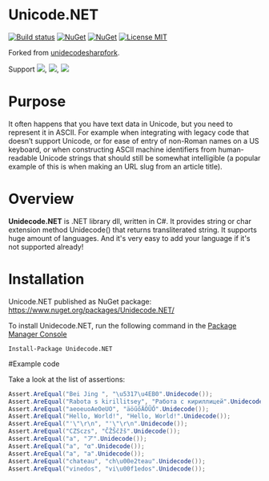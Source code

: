 ﻿# Unicode.NET

[![Build status](https://ci.appveyor.com/api/projects/status/lqjnq9ve1vbv393u?svg=true)](https://ci.appveyor.com/project/phnx47/unidecode-net)
[![NuGet](https://img.shields.io/nuget/v/Unidecode.NET.svg)](https://www.nuget.org/packages/Unidecode.NET)
[![NuGet](https://img.shields.io/nuget/dt/Unidecode.NET.svg)](https://www.nuget.org/packages/Unidecode.NET)
[![License MIT](https://img.shields.io/badge/license-MIT-green.svg)](https://opensource.org/licenses/MIT) 

Forked from [unidecodesharpfork](https://bitbucket.org/DimaStefantsov/unidecodesharpfork).

Support <img src="https://img.shields.io/badge/.net-4.5-green.svg"></img>, <img src="https://img.shields.io/badge/.netstandard-1.2-green.svg"></img>, <img src="https://img.shields.io/badge/.netstandard-2.0-green.svg"></img>  

# Purpose
It often happens that you have text data in Unicode, but you need to represent it in ASCII. For example when integrating with legacy code that doesn’t support Unicode, or for ease of entry of non-Roman names on a US keyboard, or when constructing ASCII machine identifiers from human-readable Unicode strings that should still be somewhat intelligible (a popular example of this is when making an URL slug from an article title).

# Overview

**Unidecode.NET** is .NET library dll, written in C#.
It provides string or char extension method Unidecode() that returns transliterated string. It supports huge amount of languages.
And it's very easy to add your language if it's not supported already!

# Installation
Unicode.NET published as NuGet package: https://www.nuget.org/packages/Unidecode.NET/

To install Unidecode.NET, run the following command in the [Package Manager Console](https://docs.nuget.org/consume/package-manager-console)

`Install-Package Unidecode.NET`

#Example code

Take a look at the list of assertions:
```cs
Assert.AreEqual("Bei Jing ", "\u5317\u4EB0".Unidecode());
Assert.AreEqual("Rabota s kirillitsey", "Работа с кириллицей".Unidecode());
Assert.AreEqual("aeoeuoAeOeUO", "äöűőÄÖŨŐ".Unidecode());
Assert.AreEqual("Hello, World!", "Hello, World!".Unidecode());
Assert.AreEqual("'\"\r\n", "'\"\r\n".Unidecode());
Assert.AreEqual("CZSczs", "ČŽŠčžš".Unidecode());
Assert.AreEqual("a", "ア".Unidecode());
Assert.AreEqual("a", "α".Unidecode());
Assert.AreEqual("a", "а".Unidecode());
Assert.AreEqual("chateau", "ch\u00e2teau".Unidecode());
Assert.AreEqual("vinedos", "vi\u00f1edos".Unidecode());
```
